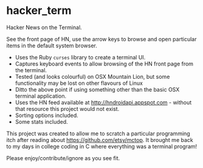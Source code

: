 hacker_term
==========

Hacker News on the Terminal.

See the front page of HN, use the arrow keys to browse and open particular items in the default system browser.

* Uses the Ruby `curses` library to create a terminal UI.
* Captures keyboard events to allow browsing of the HN front page from the terminal.
* Tested (and looks colourful) on OSX Mountain Lion, but some functionality may be lost on other flavours of Linux 
* Ditto the above point if using something other than the basic OSX terminal application.
* Uses the HN feed available at http://hndroidapi.appspot.com - without that resource this project would not exist.
* Sorting options included.
* Some stats included.

This project was created to allow me to scratch a particular programming itch after reading about https://github.com/etsy/mctop. It brought me back to my days in college coding in C where everything was a terminal program!

Please enjoy/contribute/ignore as you see fit.

